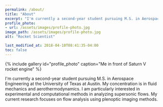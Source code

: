 ```yaml
---
permalink: /about/
title: "About"
excerpt: "I'm currently a second-year student pursuing M.S. in Aerospace Engineering at the University of Texas at Austin."
profile_photo:
- url: /assets/images/profile-photo.jpg
image_path: /assets/images/profile-photo.jpg
alt: "Rocket Scientist"

last_modified_at: 2018-04-10T08:41:35-04:00
toc: false
---
```


{% include gallery id="profile_photo" caption="Me in front of Saturn V rocket engine" %}

I'm currently a second-year student pursuing M.S. in Aerospace Engineering at the University of Texas at Austin. My concentration is in fluid mechanics and aerothermodynamics. I am particularly interested in experimental and computational methods in analyzing supersonic flows. My current research focuses on flow analysis using plenoptic imaging methods.


